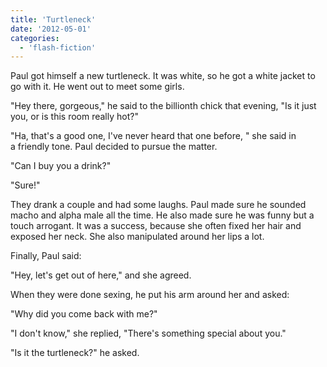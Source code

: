 ```yaml
---
title: 'Turtleneck'
date: '2012-05-01'
categories:
  - 'flash-fiction'
---
```


Paul got himself a new turtleneck. It was white, so he got a white jacket to go
with it. He went out to meet some girls.

<!-- truncate -->


"Hey there, gorgeous," he said to the billionth chick that evening, "Is it just
you, or is this room really hot?"

"Ha, that's a good one, I've never heard that one before, " she said in
a friendly tone. Paul decided to pursue the matter.

"Can I buy you a drink?"

"Sure!"

They drank a couple and had some laughs. Paul made sure he sounded macho and
alpha male all the time. He also made sure he was funny but a touch arrogant. It
was a success, because she often fixed her hair and exposed her neck. She also
manipulated around her lips a lot.

Finally, Paul said:

"Hey, let's get out of here," and she agreed.

When they were done sexing, he put his arm around her and asked:

"Why did you come back with me?"

"I don't know," she replied, "There's something special about you."

"Is it the turtleneck?" he asked.
